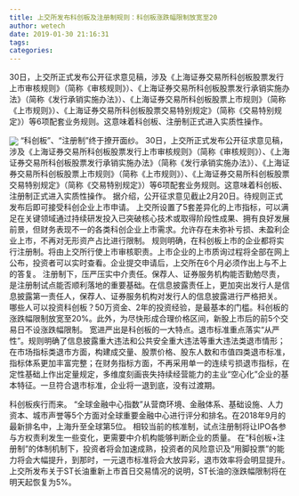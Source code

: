 ```yaml
---
title: 上交所发布科创板及注册制规则：科创板涨跌幅限制放宽至20
author: wetech
date: 2019-01-30 21:16:31
tags: 
categories: 
---
```

30日，上交所正式发布公开征求意见稿，涉及《上海证券交易所科创板股票发行上市审核规则》（简称《审核规则》）、《上海证券交易所科创板股票发行承销实施办法》（简称《发行承销实施办法》）、《上海证券交易所科创板股票上市规则》（简称《上市规则》）、《上海证券交易所科创板股票交易特别规定》（简称《交易特别规定》）等6项配套业务规则。这意味着科创板、注册制正式进入实质性操作。
<!-- more -->
<img align="center" border="0" src="https://imgcdn.yicai.com/uppics/images/2019/01/ef3b99717ed420692f64279e6fae68ae.jpg" />
“科创板”、“注册制”终于撩开面纱。
30日，上交所正式发布公开征求意见稿，涉及《上海证券交易所科创板股票发行上市审核规则》（简称《审核规则》）、《上海证券交易所科创板股票发行承销实施办法》（简称《发行承销实施办法》）、《上海证券交易所科创板股票上市规则》（简称《上市规则》）、《上海证券交易所科创板股票交易特别规定》（简称《交易特别规定》）等6项配套业务规则。这意味着科创板、注册制正式进入实质性操作。
据介绍，公开征求意见截止2月20日。待规则正式发布后即可接受科创企业上市申请。
上交所设置了5套差异化的上市指标，可以满足在关键领域通过持续研发投入已突破核心技术或取得阶段性成果、拥有良好发展前景，但财务表现不一的各类科创企业上市需求。允许存在未弥补亏损、未盈利企业上市，不再对无形资产占比进行限制。
规则明确，在科创板上市的企业都将实行注册制。将由上交所行使上市审核职责。上市企业的上市质询过程将全部在网上公布，投资者可以实时查看。企业提交申请后，上交所在6个月必须作出上与不上的答复。
注册制下，压严压实中介责任。保荐人、证券服务机构能否勤勉尽责，是注册制试点能否顺利落地的重要基础。在信息披露责任上，更加突出发行人是信息披露第一责任人，保荐人、证券服务机构对发行人的信息披露进行严格把关。
哪些人可以投资科创板？50万资金、2年的投资经验，是最基本的门槛。科创板的涨跌幅限制放宽至20%。此外，为尽快形成合理价格区间，新股上市后的前5个交易日不设涨跌幅限制。
宽进严出是科创板的一大特点。退市标准重点落实“从严性”。规则明确了信息披露重大违法和公共安全重大违法等重大违法类退市情形；在市场指标类退市方面，构建成交量、股票价格、股东人数和市值四类退市标准，指标体系更加丰富完整；在财务指标方面，不再采用单一的连续亏损退市指标，在定性基础上作出定量规定，多维度刻画丧失持续经营能力的主业“空心化”企业的基本特征。一旦符合退市标准，企业将一退到底，没有过渡期。
 
 
科创板疾行而来。
“全球金融中心指数”从营商环境、金融体系、基础设施、人力资本、城市声誉等5个方面对全球重要金融中心进行评分和排名。在2018年9月的最新排名中，上海升至全球第5位。
相较当前的核准制，试点注册制将让IPO各参与方权责利发生一些变化，更需要中介机构能够判断企业的质量。
在“科创板+注册制”的体制机制下，投资者将会加速成熟，投资者的风险意识及“用脚投票”的能力将会大幅提升，到那时，一元退市标准将会大放异彩，退市效率将会明显提升。
上交所发布关于ST长油重新上市首日交易情况的说明，ST长油的涨跌幅限制将在明天起恢复为5%。
